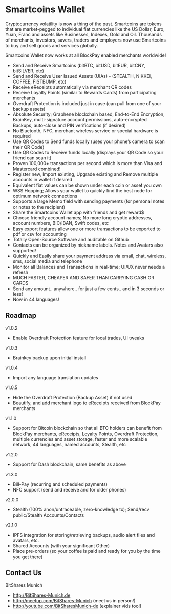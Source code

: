 # Smartcoins Wallet

Cryptocurrency volatility is now a thing of the past. Smartcoins are tokens that are market-pegged to individual fiat currencies like the US Dollar, Euro, Yuan, Franc and assets like Businesses, Indexes, Gold and Oil. Thousands of merchants, investors, savers, traders and employers now use Smartcoins to buy and sell goods and services globally. 

Smartcoins Wallet now works at all BlockPay enabled merchants worldwide! 

* Send and Receive Smartcoins (bitBTC, bitUSD, bitEUR, bitCNY, bitSILVER, etc) 
* Send and Receive User Issued Assets (UIAs) - (STEALTH, NIKKEI, COFFEE, FISTBUMP, etc) 
* Receive eReceipts automatically via merchant QR codes 
* Receive Loyalty Points (similar to Rewards Cards) from participating merchants 
* Overdraft Protection is included just in case (can pull from one of your backup assets) 
* Absolute Security; Graphene blockchain based, End-to-End Encryption, BrainKey, multi-signature account permissions, auto-encrypted Backups, auto-close and PIN verifications (if desired)
* No Bluetooth, NFC, merchant wireless service or special hardware is required 
* Use QR Codes to Send funds locally (uses your phone’s camera to scan their QR Code) 
* Use QR Codes to Receive funds locally (displays your QR Code so your friend can scan it) 
* Proven 100,000+ transactions per second which is more than Visa and Mastercard combined! 
* Register new, Import existing, Upgrade existing and Remove multiple accounts in wallet if desired 
* Equivalent fiat values can be shown under each coin or asset you own
* WSS Hopping; Allows your wallet to quickly find the best node for optimum network connections 
* Supports a large Memo field with sending payments (for personal notes or notes to the recipient) 
* Share the Smartcoins Wallet app with friends and get reward$ 
* Choose friendly account names; No more long cryptic addresses, account numbers, BIC/IBAN, Swift codes, etc 
* Easy export features allow one or more transactions to be exported to pdf or csv for accounting 
* Totally Open-Source Software and auditable on Github 
* Contacts can be organized by nickname labels. Notes and Avatars also supported! 
* Quickly and Easily share your payment address via email, chat, wireless, sms, social media and telephone 
* Monitor all Balances and Transactions in real-time; UI/UX never needs a refresh 
* MUCH FASTER, CHEAPER AND SAFER THAN CARRYING CASH OR CARDS 
* Send any amount.. anywhere.. for just a few cents.. and in 3 seconds or less! 
* Now in 44 languages! 

## Roadmap

v1.0.2 
* Enable Overdraft Protection feature for local trades, UI tweaks 
 
v1.0.3 
* Brainkey backup upon initial install 
 
v1.0.4 
* Import any language translation updates  
 
v1.0.5 
* Hide the Overdraft Protection (Backup Asset) if not used
* Beautify, and add merchant logo to eReceipts received from BlockPay merchants 
 
v1.1.0 
* Support for Bitcoin blockchain so that all BTC holders can benefit from BlockPay merchants, eReceipts, Loyalty Points, Overdraft Protection, multiple currencies and asset storage, faster and more scalable network, 44 languages, named accounts, Stealth, etc 
 
v1.2.0 
* Support for Dash blockchain, same benefits as above 
 
v1.3.0 
* Bill-Pay (recurring and scheduled payments) 
* NFC support (send and receive and for older phones) 
 
v2.0.0 
* Stealth (100% anon/untraceable, zero-knowledge tx); Send/recv public/Stealth Accounts/Contacts 
 
v2.1.0 
* IPFS integration for storing/retrieving backups, audio alert files and avatars, etc. 
* Shared Accounts (with your significant Other) 
* Place pre-orders (so your coffee is paid and ready for you by the time you get there) 

## Contact Us
BitShares Munich 
* http://BitShares-Munich.de 
* http://meetup.com/BitShares-Munich (meet us in person!) 
* http://youtube.com/BitSharesMunich-de (explainer vids too!) 
